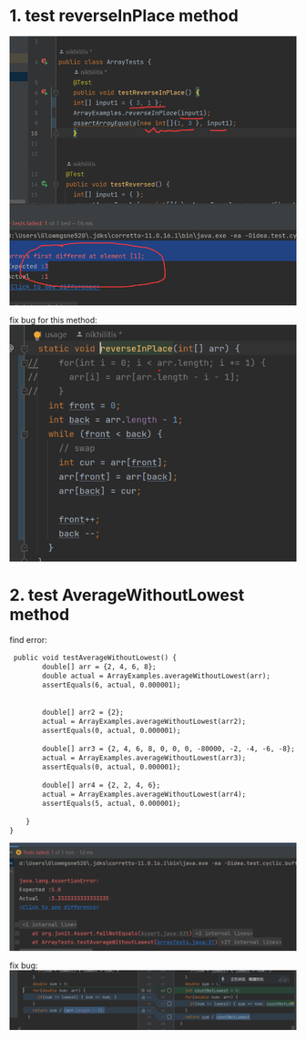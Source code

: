 # 1. test reverseInPlace method
![img.png](img.png)

fix bug for this method:
![img_1.png](img_1.png)

# 2. test AverageWithoutLowest method
find error:

```aidl
 public void testAverageWithoutLowest() {
        double[] arr = {2, 4, 6, 8};
        double actual = ArrayExamples.averageWithoutLowest(arr);
        assertEquals(6, actual, 0.000001);


        double[] arr2 = {2};
        actual = ArrayExamples.averageWithoutLowest(arr2);
        assertEquals(0, actual, 0.000001);

        double[] arr3 = {2, 4, 6, 8, 0, 0, 0, -80000, -2, -4, -6, -8};
        actual = ArrayExamples.averageWithoutLowest(arr3);
        assertEquals(0, actual, 0.000001);

        double[] arr4 = {2, 2, 4, 6};
        actual = ArrayExamples.averageWithoutLowest(arr4);
        assertEquals(5, actual, 0.000001);

    }
}
```

![img_2.png](img_2.png)

fix bug:
![img_3.png](img_3.png)

